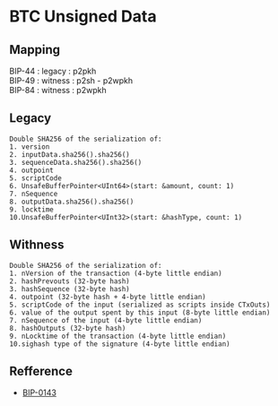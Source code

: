 # BTC Unsigned Data

## Mapping
BIP-44 : legacy : p2pkh  
BIP-49 : witness : p2sh - p2wpkh  
BIP-84 : witness : p2wpkh  

## Legacy
```
Double SHA256 of the serialization of:
1. version
2. inputData.sha256().sha256()
3. sequenceData.sha256().sha256()
4. outpoint
5. scriptCode
6. UnsafeBufferPointer<UInt64>(start: &amount, count: 1)
7. nSequence
8. outputData.sha256().sha256()
9. locktime
10.UnsafeBufferPointer<UInt32>(start: &hashType, count: 1)
```

## Withness
```
Double SHA256 of the serialization of:
1. nVersion of the transaction (4-byte little endian)
2. hashPrevouts (32-byte hash)
3. hashSequence (32-byte hash)
4. outpoint (32-byte hash + 4-byte little endian) 
5. scriptCode of the input (serialized as scripts inside CTxOuts)
6. value of the output spent by this input (8-byte little endian)
7. nSequence of the input (4-byte little endian)
8. hashOutputs (32-byte hash)
9. nLocktime of the transaction (4-byte little endian)
10.sighash type of the signature (4-byte little endian)
```

## Refference
- [BIP-0143](https://github.com/bitcoin/bips/blob/master/bip-0143.mediawiki)

